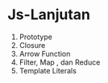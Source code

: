 # Js-Lanjutan
1. Prototype
2. Closure
3. Arrow Function
4. Filter, Map , dan Reduce
5. Template Literals
